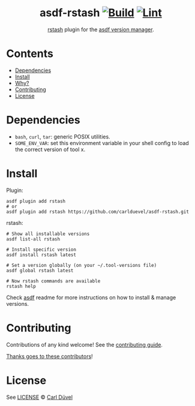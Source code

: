 <div align="center">

# asdf-rstash [![Build](https://github.com/carlduevel/asdf-rstash/actions/workflows/build.yml/badge.svg)](https://github.com/carlduevel/asdf-rstash/actions/workflows/build.yml) [![Lint](https://github.com/carlduevel/asdf-rstash/actions/workflows/lint.yml/badge.svg)](https://github.com/carlduevel/asdf-rstash/actions/workflows/lint.yml)


[rstash](https://github.com/carlduevel/rstash) plugin for the [asdf version manager](https://asdf-vm.com).

</div>

# Contents

- [Dependencies](#dependencies)
- [Install](#install)
- [Why?](#why)
- [Contributing](#contributing)
- [License](#license)

# Dependencies

- `bash`, `curl`, `tar`: generic POSIX utilities.
- `SOME_ENV_VAR`: set this environment variable in your shell config to load the correct version of tool x.

# Install

Plugin:

```shell
asdf plugin add rstash
# or
asdf plugin add rstash https://github.com/carlduevel/asdf-rstash.git
```

rstash:

```shell
# Show all installable versions
asdf list-all rstash

# Install specific version
asdf install rstash latest

# Set a version globally (on your ~/.tool-versions file)
asdf global rstash latest

# Now rstash commands are available
rstash help
```

Check [asdf](https://github.com/asdf-vm/asdf) readme for more instructions on how to
install & manage versions.

# Contributing

Contributions of any kind welcome! See the [contributing guide](contributing.md).

[Thanks goes to these contributors](https://github.com/carlduevel/asdf-rstash/graphs/contributors)!

# License

See [LICENSE](LICENSE) © [Carl Düvel](https://github.com/carlduevel/)
